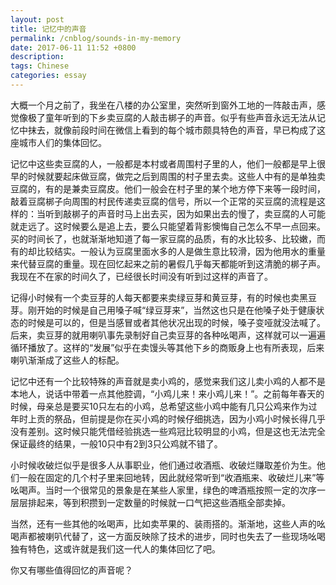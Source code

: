 ```yaml
---
layout: post
title: 记忆中的声音
permalink: /cnblog/sounds-in-my-memory
date: 2017-06-11 11:52 +0800
description: 
tags: Chinese
categories: essay 
---
```


大概一个月之前了，我坐在八楼的办公室里，突然听到窗外工地的一阵敲击声，感觉像极了童年听到的下乡卖豆腐的人敲击梆子的声音。似乎有些声音永远无法从记忆中抹去，就像前段时间在微信上看到的每个城市颇具特色的声音，早已构成了这座城市人们的集体回忆。

记忆中这些卖豆腐的人，一般都是本村或者周围村子里的人，他们一般都是早上很早的时候就要起床做豆腐，做完之后到周围的村子里去卖。这些人中有的是单独卖豆腐的，有的是兼卖豆腐皮。他们一般会在村子里的某个地方停下来等一段时间，敲着豆腐梆子向周围的村民传递卖豆腐的信号，所以一个正常的买豆腐的流程是这样的：当听到敲梆子的声音时马上出去买，因为如果出去的慢了，卖豆腐的人可能就走远了。这时候要么是追上去，要么只能望着背影懊悔自己怎么不早一点回来。买的时间长了，也就渐渐地知道了每一家豆腐的品质，有的水比较多、比较嫩，而有的却比较结实。一般认为豆腐里面水多的人是做生意比较滑，因为他用水的重量来代替豆腐的重量。现在回忆起来之前的暑假几乎每天都能听到这清脆的梆子声。我现在不在家的时间久了，已经很长时间没有听到过这样的声音了。

记得小时候有一个卖豆芽的人每天都要来卖绿豆芽和黄豆芽，有的时候也卖黑豆芽。刚开始的时候是自己用嗓子喊“绿豆芽来”，当然这也只是在他嗓子处于健康状态的时候是可以的，但是当感冒或者其他状况出现的时候，嗓子变哑就没法喊了。后来，卖豆芽的就用喇叭事先录制好自己卖豆芽的各种吆喝声，这样就可以一遍遍循环播放了。这样的“发展”似乎在卖馒头等其他下乡的商贩身上也有所表现，后来喇叭渐渐成了这些人的标配。

记忆中还有一个比较特殊的声音就是卖小鸡的，感觉来我们这儿卖小鸡的人都不是本地人，说话中带着一点其他腔调，“小鸡儿来！来小鸡儿来！”。之前每年春天的时候，母亲总是要买10只左右的小鸡，总希望这些小鸡中能有几只公鸡来作为过年时上贡的祭品，但前提是你在买小鸡的时候仔细挑选，因为小鸡小时候长得几乎没有差别。这时候只能凭借经验挑选一些鸡冠比较明显的小鸡，但是这也无法完全保证最终的结果，一般10只中有2到3只公鸡就不错了。

小时候收破烂似乎是很多人从事职业，他们通过收酒瓶、收破烂赚取差价为生。他们一般在固定的几个村子里来回地转，因此就经常听到“收酒瓶来、收破烂儿来”等吆喝声。当时一个很常见的景象是在某些人家里，绿色的啤酒瓶按照一定的次序一层层排起来，等到积攒到一定数量的时候就一口气把这些酒瓶全部卖掉。

当然，还有一些其他的吆喝声，比如卖苹果的、装雨搭的。渐渐地，这些人声的吆喝声都被喇叭代替了，这一方面反映除了技术的进步，同时也失去了一些现场吆喝独有特色，这或许就是我们这一代人的集体回忆了吧。

你又有哪些值得回忆的声音呢？
